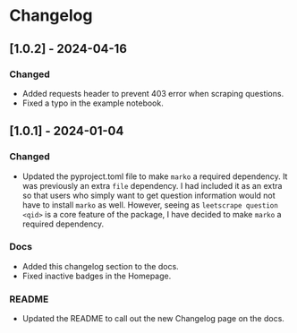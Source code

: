 # Changelog

## [1.0.2] - 2024-04-16

### Changed
- Added requests header to prevent 403 error when scraping questions.
- Fixed a typo in the example notebook.


## [1.0.1] - 2024-01-04

### Changed
- Updated the pyproject.toml file to make `marko` a required dependency. It was previously an extra `file` dependency. I had included it as an extra so that users who simply want to get question information would not have to install `marko` as well. However, seeing as `leetscrape question <qid>` is a core feature of the package, I have decided to make `marko` a required dependency.

### Docs
- Added this changelog section to the docs.
- Fixed inactive badges in the Homepage.

### README
- Updated the README to call out the new Changelog page on the docs.